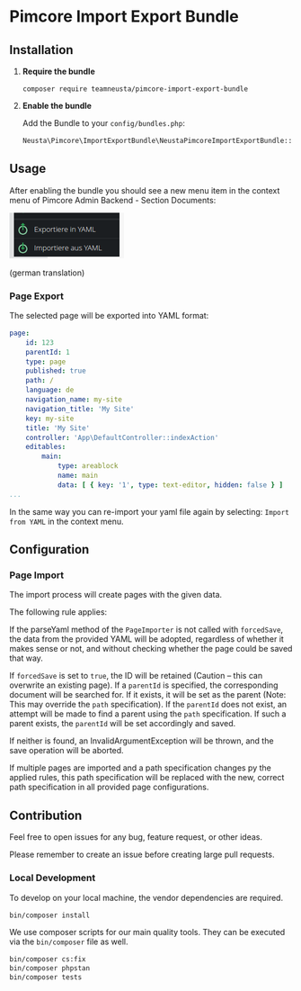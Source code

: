 # Pimcore Import Export Bundle

## Installation

1.  **Require the bundle**
   
    ```shell
    composer require teamneusta/pimcore-import-export-bundle
    ```

2.  **Enable the bundle**

    Add the Bundle to your `config/bundles.php`:

    ```php
    Neusta\Pimcore\ImportExportBundle\NeustaPimcoreImportExportBundle::class => ['all' => true],
    ```

## Usage

After enabling the bundle you should see a new menu item in the context menu of Pimcore Admin Backend - Section Documents:

![context_menu_import_export.png](docs/images/context_menu_import_export.png)

(german translation)

### Page Export

The selected page will be exported into YAML format:

```yaml
page:
    id: 123
    parentId: 1
    type: page
    published: true
    path: /
    language: de
    navigation_name: my-site
    navigation_title: 'My Site'
    key: my-site
    title: 'My Site'
    controller: 'App\DefaultController::indexAction'
    editables:
        main:
            type: areablock
            name: main
            data: [ { key: '1', type: text-editor, hidden: false } ]
...
```  

In the same way you can re-import your yaml file again by selecting: `Import from YAML` in the context menu.

## Configuration

### Page Import

The import process will create pages with the given data.

The following rule applies:

If the parseYaml method of the `PageImporter` is not called with `forcedSave`, the data from the provided YAML will be
adopted, regardless of whether it makes sense or not, and without checking whether the page could be saved that way.

If `forcedSave` is set to `true`, the ID will be retained (Caution – this can overwrite an existing page).
If a `parentId` is specified, the corresponding document will be searched for.
If it exists, it will be set as the parent (Note: This may override the `path` specification).
If the `parentId` does not exist, an attempt will be made to find a parent using the `path` specification.
If such a parent exists, the `parentId` will be set accordingly and saved.

If neither is found, an InvalidArgumentException will be thrown, and the save operation will be aborted.

If multiple pages are imported and a path specification changes py the applied rules, this path specification will be
replaced with the new, correct path specification in all provided page configurations.

## Contribution

Feel free to open issues for any bug, feature request, or other ideas.

Please remember to create an issue before creating large pull requests.

### Local Development

To develop on your local machine, the vendor dependencies are required.

```shell
bin/composer install
```

We use composer scripts for our main quality tools. They can be executed via the `bin/composer` file as well.

```shell
bin/composer cs:fix
bin/composer phpstan
bin/composer tests
```
